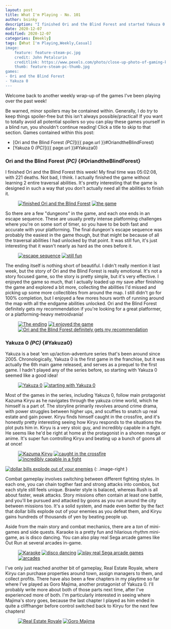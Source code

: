 ```yaml
---
layout: post
title: What I'm Playing - No. 101
author: bsinky
description: "I finished Ori and the Blind Forest and started Yakuza 0."
date: 2020-12-07
modified: 2020-12-07
categories: [Weekly]
tags: [What I'm Playing,Weekly,Casual]
image:
    feature: feature-steam-pc.jpg
    credit: John Petalcurin
    creditlink: https://www.pexels.com/photo/close-up-photo-of-gaming-keyboard-2115257/
    thumb: feature-steam-pc-thumb.jpg
games:
- Ori and the Blind Forest
- Yakuza 0
---
```


Welcome back to another weekly wrap-up of the games I've been playing over the
past week!

Be warned, minor spoilers may be contained within. Generally, I do *try* to keep
things spoiler-free but this isn't always possible/practical! If you want to
totally avoid all potential spoilers so you can play these games yourself in a
blind run, you shouldn't continue reading! Click a title to skip to that section.
Games contained within this post:

 - [Ori and the Blind Forest *(PC)*]({{ page.url }}#OriandtheBlindForest)
 - [Yakuza 0 *(PC)*]({{ page.url }}#Yakuza0)

<!--more-->

### Ori and the Blind Forest *(PC)*    {#OriandtheBlindForest}

I finished Ori and the Blind Forest this week! My final time was 05:02:08, with
221 deaths. Not bad, I think. I actually finished the game without learning 2
entire traversal abilities. It's pretty interesting that the game is designed in
such a way that you don't actually need all the abilities to finish it.

<figure class="half">
    <a href="https://i.imgur.com/vHBYsdm.jpg"><img src="https://i.imgur.com/vHBYsdmm.jpg" alt="finished Ori and the Blind Forest"/></a>
    <a href="https://i.imgur.com/5as3wT6.jpg"><img src="https://i.imgur.com/5as3wT6m.jpg" alt="the game"/></a>
</figure>

So there are a few "dungeons" in the game, and each one ends in an escape
sequence. These are usually pretty intense platforming challenges where you're
on some sort of timer, so you have to be both fast and accurate with your
platforming. The final dungeon's escape sequence was probably the easiest in the
game though, but that might be because of all the traversal abilities I had
unlocked by that point. It was still fun, it's just interesting that it wasn't
nearly as hard as the ones before it.

<figure class="half">
    <a href="https://i.imgur.com/yIj2wKQ.jpg"><img src="https://i.imgur.com/yIj2wKQm.jpg" alt="escape sequence"/></a>
    <a href="https://i.imgur.com/K7wESXY.jpg"><img src="https://i.imgur.com/K7wESXYm.jpg" alt="still fun"/></a>
</figure>

The ending itself is nothing short of beautiful. I didn't really mention it last
week, but the story of Ori and the Blind Forest is really emotional. It's not a
story focused game, so the story is pretty simple, but it's very effective. I
enjoyed the game so much, that I actually loaded up my save after finishing the
game and explored a bit more, collecting the abilities I'd missed and picking up
some more collectibles from around the map. I still didn't go for 100%
completion, but I enjoyed a few mores hours worth of running around the map with
all the endgame abilities unlocked. Ori and the Blind Forest definitely gets my
recommendation if you're looking for a great platformer, or a platforming-heavy
metroidvania!

<figure class="third">
    <a href="https://i.imgur.com/I5U8CDP.jpg"><img src="https://i.imgur.com/I5U8CDPm.jpg" alt="The ending"/></a>
    <a href="https://i.imgur.com/GWfiALv.jpg"><img src="https://i.imgur.com/GWfiALvm.jpg" alt="I enjoyed the game"/></a>
    <a href="https://i.imgur.com/Zkt65VZ.jpg"><img src="https://i.imgur.com/Zkt65VZm.jpg" alt="Ori and the Blind Forest definitely gets my recommendation"/></a>
</figure>

### Yakuza 0 *(PC)*    {#Yakuza0}

Yakuza is a beat 'em up/action-adventure series that's been around since 2005.
Chronologically, Yakuza 0 is the first game in the franchise, but it was
actually the 6th main game released, and serves as a prequel to the first game.
I hadn't played any of the series before, so starting with Yakuza 0 seemed like
a good idea!

<figure class="half">
    <a href="https://i.imgur.com/Edi5QGN.jpg"><img src="https://i.imgur.com/Edi5QGNm.jpg" alt="Yakuza 0"/></a>
    <a href="https://i.imgur.com/gtTiAYP.jpg"><img src="https://i.imgur.com/gtTiAYPm.jpg" alt="starting with Yakuza 0"/></a>
</figure>

Most of the games in the series, including Yakuza 0, follow main protagonist
Kazuma Kiryu as he navigates through the yakuza crime world, which he himself is
a part of. The storyline primarily revolves around crime drama, with power
struggles between higher ups, and scuffles to snatch up real estate and gain
power. Kiryu finds himself caught in the crossfire, and it's honestly pretty
interesting seeing how Kiryu responds to the situations the plot puts him in.
Kiryu is a very stoic guy, and incredibly capable in a fight. He seems like he'd
be right at home at the protagonist in a shonen manga or anime. It's super fun
controlling Kiryu and beating up a bunch of goons all at once!

<figure class="third">
    <a href="https://i.imgur.com/rmz8hCd.jpg"><img src="https://i.imgur.com/rmz8hCdm.jpg" alt="Kazuma Kiryu"/></a>
    <a href="https://i.imgur.com/dbYRzHN.jpg"><img src="https://i.imgur.com/dbYRzHNm.jpg" alt="caught in the crossfire"/></a>
    <a href="https://i.imgur.com/pNsgiUK.jpg"><img src="https://i.imgur.com/pNsgiUKm.jpg" alt="incredibly capable in a fight"/></a>
</figure>

[![dollar bills explode out of your enemies](https://i.imgur.com/FSmUzdLm.jpg)](https://i.imgur.com/FSmUzdL.jpg)
{: .image-right }

Combat gameplay involves switching between different fighting styles. In each
one, you can chain togther fast and strong attacks into combos, but each style
still feels unique. Brawler style is balaced, whereas Rush is all about faster,
weak attacks. Story missions often contain at least one battle, and you'll be
pursued and attacked by goons as you run around the city between missions too.
It's a solid system, and made even better by the fact that dollar bills explode
out of your enemies as you defeat them, and Kiryu gains hundreds of thousands of
yen by beating people up.

Aside from the main story and combat mechanics, there are a *ton* of mini-games
and side quests. Karaoke is a pretty fun and hilarious rhythm mini-game, as is
disco dancing. You can also play real Sega arcade games like Out Run at several
arcades in-game.

<figure class="half">
    <a href="https://i.imgur.com/GXAEuat.jpg"><img src="https://i.imgur.com/GXAEuatm.jpg" alt="Karaoke"/></a>
    <a href="https://i.imgur.com/Lw51en1.jpg"><img src="https://i.imgur.com/Lw51en1m.jpg" alt="disco dancing"/></a>
    <a href="https://i.imgur.com/p9jkb8B.jpg"><img src="https://i.imgur.com/p9jkb8Bm.jpg" alt="play real Sega arcade games"/></a>
    <a href="https://i.imgur.com/P32EaPI.jpg"><img src="https://i.imgur.com/P32EaPIm.jpg" alt="arcades"/></a>
</figure>

I've only just reached another bit of gameplay, Real Estate Royale, where Kiryu
can purchase properties around town, assign managers to them, and collect
profits. There have also been a few chapters in my playtime so far where I've
played as Goro Majima, another protagonist of Yakuza 0. I'll probably write more
about both of those parts next time, after I've experienced more of both. I'm
particularly interested in seeing where Majima's story goes, because the last
chapter I played as him ended in quite a cliffhanger before control switched
back to Kiryu for the next few chapters!

<figure class="half">
    <a href="https://i.imgur.com/LLkIXcR.jpg"><img src="https://i.imgur.com/LLkIXcRm.jpg" alt="Real Estate Royale"/></a>
    <a href="https://i.imgur.com/5CB0xbO.jpg"><img src="https://i.imgur.com/5CB0xbOm.jpg" alt="Goro Majima"/></a>
</figure>

